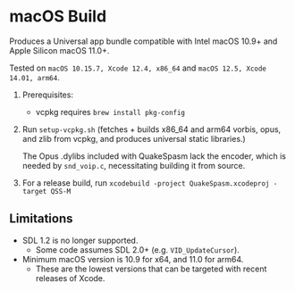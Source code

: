 # macOS Build

Produces a Universal app bundle compatible with Intel macOS 10.9+ and Apple Silicon macOS 11.0+.

Tested on `macOS 10.15.7, Xcode 12.4, x86_64` and `macOS 12.5, Xcode 14.01, arm64`.

1. Prerequisites:

    - vcpkg requires `brew install pkg-config`

2. Run `setup-vcpkg.sh` (fetches + builds x86_64 and arm64 vorbis, opus, and zlib from vcpkg, and produces universal static libraries.)

   The Opus .dylibs included with QuakeSpasm lack the encoder, which is needed by `snd_voip.c`, necessitating building it from source.

3. For a release build, run `xcodebuild -project QuakeSpasm.xcodeproj -target QSS-M`


## Limitations

- SDL 1.2 is no longer supported.
    - Some code assumes SDL 2.0+ (e.g. `VID_UpdateCursor`).
- Minimum macOS version is 10.9 for x64, and 11.0 for arm64.
    - These are the lowest versions that can be targeted with recent releases of Xcode.